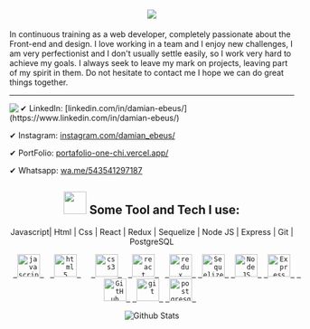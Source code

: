 <h1 align="center">
  <a href="https://git.io/typing-svg">
    <img src="https://readme-typing-svg.herokuapp.com/?lines=Hello,+There!+👋;Welcome+to+my+GitHub....;Nice+to+meet+you!&center=true&size=30">
  </a>
</h1



<h3 align="justify">In continuous training as a web developer, completely passionate about the Front-end and design.
I love working in a team and I enjoy new challenges, I am very perfectionist and I don't usually settle easily, so I work very hard to achieve my goals.
I always seek to leave my mark on projects, leaving part of my spirit in them.
Do not hesitate to contact me
I hope we can do great things together. </h3>

<hr>
<img align="left" src="https://orhun.dev/img/crow.png">
✔ LinkedIn: [linkedin.com/in/damian-ebeus/](https://www.linkedin.com/in/damian-ebeus/)

✔ Instagram: [instagram.com/damian_ebeus/](https://www.instagram.com/damian_ebeus/)

✔ PortFolio: [portafolio-one-chi.vercel.app/](https://portafolio-one-chi.vercel.app/)

✔ Whatsapp: [wa.me/543541297187](https://wa.me/543541297187)


 <h2 align="center"><img height="40" src="https://raw.githubusercontent.com/innng/innng/master/assets/kyubey.gif"/> Some Tool and Tech I use:</h2>
<P align="center">
Javascript| Html | Css | React | Redux | Sequelize | Node JS | Express | Git | PostgreSQL  
</P>

<p align ="center"> 
<code><a href="https://developer.mozilla.org/en-US/docs/Web/JavaScript" target="_blank"> <img src="https://upload.wikimedia.org/wikipedia/commons/thumb/9/99/Unofficial_JavaScript_logo_2.svg/1024px-Unofficial_JavaScript_logo_2.svg.png" alt="javascript" width="40" height="40"/> </a> </code>
<code><a href="https://www.w3.org/html/" target="_blank"> <img src="https://upload.wikimedia.org/wikipedia/commons/thumb/3/38/HTML5_Badge.svg/600px-HTML5_Badge.svg.png" alt="html5" width="40" height="40"/> </a>  </code>
<code><a href="https://www.w3schools.com/css/" target="_blank"> <img src="https://cdn4.iconfinder.com/data/icons/social-media-logos-6/512/121-css3-512.png" alt="css3" width="40" height="40"/> </a> </code>
<code><a href="https://reactjs.org/" target="_blank"> <img src="https://seeklogo.com/images/R/react-logo-7B3CE81517-seeklogo.com.png" alt="react" width="40" height="40"/> </a> </code>
<code><a href="https://redux.js.org" target="_blank"> <img src="https://seeklogo.com/images/R/redux-logo-9CA6836C12-seeklogo.com.png" alt="redux" width="40" height="40"/> </a></code>
<code><a href="https://sequelize.org/" target="_blank"> <img src="https://res.cloudinary.com/genaro-bercini/image/upload/v1653669572/Portfolio/Skills/sequelize_tfgs7y.png" alt="Sequelize" title='Sequelize' width="40" height="40"/> </a></code>
<code><a href="https://nodejs.org/en/about/" target="_blank"> <img src="https://res.cloudinary.com/genaro-bercini/image/upload/v1653669571/Portfolio/Skills/nodejs_bgxv7g.png" alt="NodeJS" title='NodeJS' width="40" height="40"/> </a></code>
<code><a href="https://expressjs.com/en/" target="_blank"> <img src="https://res.cloudinary.com/genaro-bercini/image/upload/v1653669555/Portfolio/Skills/express_cajcvz.png" alt="Express" title='Express' width="40" height="40"/> </a></code>
<code><a href="https://github.com/" target="_blank"> <img src="https://res.cloudinary.com/genaro-bercini/image/upload/v1653669571/Portfolio/Skills/github_ozvo4h.png" alt="GitHub" title='GitHub' width="40" height="40"/> </a></code>
<code><a href="https://git-scm.com/" target="_blank"> <img src="https://www.vectorlogo.zone/logos/git-scm/git-scm-icon.svg" alt="git" width="40" height="40"/> </a></code> 
<code><a href="https://www.postgresql.org" target="_blank"> <img src="https://upload.wikimedia.org/wikipedia/commons/thumb/2/29/Postgresql_elephant.svg/1200px-Postgresql_elephant.svg.png" alt="postgresql" width="40" height="40"/> </a> </code>



  </p >

<p align="center">
        <img src="https://raw.githubusercontent.com/mayhemantt/mayhemantt/Update/svg/Bottom.svg" alt="Github Stats" />
</p>
